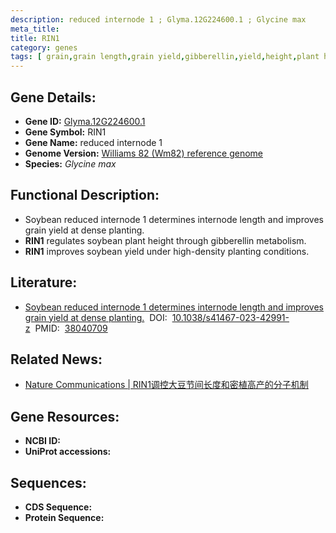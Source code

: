 ```yaml
---
description: reduced internode 1 ; Glyma.12G224600.1 ; Glycine max
meta_title:
title: RIN1
category: genes
tags: [ grain,grain length,grain yield,gibberellin,yield,height,plant height,internode length ]
---
```


## Gene Details:
- **Gene ID:**	[Glyma.12G224600.1](https://www.maizegdb.org/gene_center/gene/Glyma.12G224600.1)
- **Gene Symbol:** RIN1
- **Gene Name:** reduced internode 1
- **Genome Version:** [Williams 82 (Wm82) reference genome]()
- **Species:** *Glycine max*

## Functional Description:
   - Soybean reduced internode 1 determines internode length and improves grain yield at dense planting.
   - **RIN1** regulates soybean plant height through gibberellin metabolism.
   - **RIN1** improves soybean yield under high-density planting conditions.

## Literature:
   - [Soybean reduced internode 1 determines internode length and improves grain yield at dense planting.]( https://www.nature.com/articles/s41467-023-42991-z)&nbsp;&nbsp;DOI:&nbsp;&nbsp;[10.1038/s41467-023-42991-z](https://www.nature.com/articles/s41467-023-42991-z)&nbsp;&nbsp;PMID:&nbsp;&nbsp;[38040709](https://pubmed.ncbi.nlm.nih.gov/38040709/)

## Related News:
   - [Nature Communications | RIN1调控大豆节间长度和密植高产的分子机制](https://mp.weixin.qq.com/s?__biz=Mzg3MDEwNDEyMg==&mid=2247560333&idx=2&sn=d93122cf93783a1d47b5d3832d8e3102&chksm=cf92fe16ddd9ff844a8fe77ab5b11b6b245af116bb14b73668ca81fe7750e4f0aa584038dbcc&scene=27#wechat_redirect)

## Gene Resources:
- **NCBI ID:** [](https://www.ncbi.nlm.nih.gov/gene/?term=)
- **UniProt accessions:** [](https://www.uniprot.org/uniprotkb//entry)

## Sequences:
- **CDS Sequence:**
- **Protein Sequence:**
